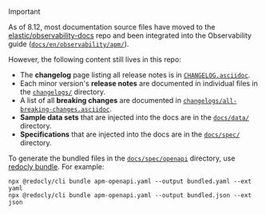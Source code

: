 > [!IMPORTANT]
> As of 8.12, most documentation source files have moved to the [elastic/observability-docs](https://github.com/elastic/observability-docs) repo and been integrated into the Observability guide ([`docs/en/observability/apm/`](https://github.com/elastic/observability-docs/tree/main/docs/en/observability/apm)).
>
> However, the following content still lives in this repo:
>
> * The **changelog** page listing all release notes is in [`CHANGELOG.asciidoc`](/CHANGELOG.asciidoc).
> * Each minor version's **release notes** are documented in individual files in the [`changelogs/`](/changelogs/) directory.
> * A list of all **breaking changes** are documented in [`changelogs/all-breaking-changes.asciidoc`](/changelogs/all-breaking-changes.asciidoc).
> * **Sample data sets** that are injected into the docs are in the [`docs/data/`](/docs/data/) directory.
> * **Specifications** that are injected into the docs are in the [`docs/spec/`](/docs/spec/) directory.

To generate the bundled files in the [`docs/spec/openapi`](/docs/spec/openapi) directory, use [redocly bundle](https://redocly.com/docs/cli/commands/bundle/). For example:

```
npx @redocly/cli bundle apm-openapi.yaml --output bundled.yaml --ext yaml
npx @redocly/cli bundle apm-openapi.yaml --output bundled.json --ext json
```

